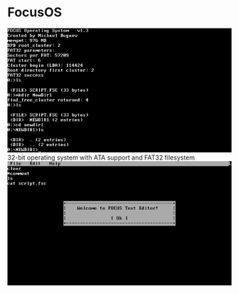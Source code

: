# FocusOS
![](https://github.com/Michael78Bugaev/Focus/blob/master/images/focus1.png)
32-bit operating system with ATA support and FAT32 filesystem
![](https://github.com/Michael78Bugaev/Focus/blob/master/images/focus2.png)